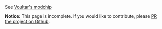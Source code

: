 See [Voultar's modchip](https://twitter.com/Voultar/status/1646245011564945411)

**Notice:** This page is incomplete. If you would like to contribute, please [PR the project on Github](https://github.com/fortheusers/wiifixu.com).